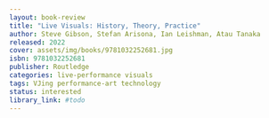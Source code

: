 ```yaml
---
layout: book-review
title: "Live Visuals: History, Theory, Practice"
author: Steve Gibson, Stefan Arisona, Ian Leishman, Atau Tanaka
released: 2022
cover: assets/img/books/9781032252681.jpg
isbn: 9781032252681
publisher: Routledge
categories: live-performance visuals
tags: VJing performance-art technology
status: interested
library_link: #todo
---
```

